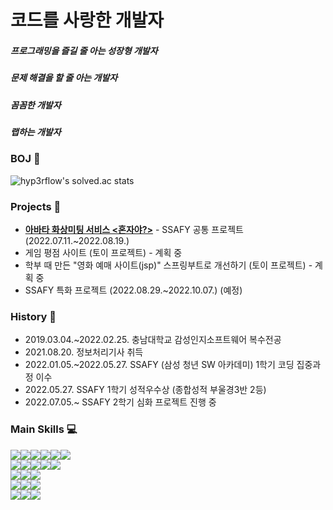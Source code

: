 # 코드를 사랑한 개발자

##### 프로그래밍을 즐길 줄 아는 성장형 개발자

##### 문제 해결을 할 줄 아는 개발자

##### 꼼꼼한 개발자

##### 랩하는 개발자



### BOJ :gem:

<!-- [![Solved.ac Profile](http://mazassumnida.wtf/api/v2/generate_badge?boj=iloveelsa)](https://solved.ac/iloveelsa) -->

![hyp3rflow's solved.ac stats](https://github-readme-solvedac.hyp3rflow.vercel.app/api/?handle=iloveelsa)



### Projects :green_apple:

- **[아바타 화상미팅 서비스 <혼자야?>](https://github.com/ClovesJava/Honjaya)** - SSAFY 공통 프로젝트 (2022.07.11.~2022.08.19.)
- 게임 평점 사이트 (토이 프로젝트) - 계획 중
- 학부 때 만든 "영화 예매 사이트(jsp)" 스프링부트로 개선하기 (토이 프로젝트) - 계획 중
- SSAFY 특화 프로젝트 (2022.08.29.~2022.10.07.) (예정)



### History :calendar:

- 2019.03.04.~2022.02.25.   충남대학교 감성인지소프트웨어 복수전공
- 2021.08.20.   정보처리기사 취득
- 2022.01.05.~2022.05.27.   SSAFY (삼성 청년 SW 아카데미) 1학기 코딩 집중과정 이수
- 2022.05.27.   SSAFY 1학기 성적우수상 (종합성적 부울경3반 2등)
- 2022.07.05.~   SSAFY 2학기 심화 프로젝트 진행 중



### Main Skills 💻

<img src="https://img.shields.io/badge/Java-007396?style=flat-square&logo=Java&logoColor=white"/><img src="https://img.shields.io/badge/Spring-6DB33F?style=flat-square&logo=Spring&logoColor=white"/><img src="https://img.shields.io/badge/SpringBoot-6DB33F?style=flat-square&logo=SpringBoot&logoColor=white"/><img src="https://img.shields.io/badge/JPA-6DB33F?style=flat-square&logo=JPA&logoColor=white"/><img src="https://img.shields.io/badge/MyBatis-6DB33F?style=flat-square&logo=MyBatis&logoColor=white"/><img src="https://img.shields.io/badge/MySQL-4479A1?style=flat-square&logo=MySQL&logoColor=black"/><br><img src="https://img.shields.io/badge/HTML5-E34F26?style=flat-square&logo=HTML5&logoColor=white"/><img src="https://img.shields.io/badge/CSS3-1572B6?style=flat-square&logo=CSS3&logoColor=white"/><img src="https://img.shields.io/badge/JavaScript-F7DF1E?style=flat-square&logo=JavaScript&logoColor=black"/><img src="https://img.shields.io/badge/Bootstrap-7952B3?style=flat-square&logo=Bootstrap&logoColor=white"/><img src="https://img.shields.io/badge/Vue.js-4fc08d?style=flat-square&logo=Vue.js&logoColor=white"/><br><img src="https://img.shields.io/badge/Amazon AWS-232F3E?style=flat-square&logo=Amazon AWS&logoColor=white"/><img src="https://img.shields.io/badge/Ubuntu-E95420?style=flat-square&logo=Ubuntu&logoColor=white"/><img src="https://img.shields.io/badge/NGINX-009639?style=flat-square&logo=NGINX&logoColor=white"/><br><img src="https://img.shields.io/badge/Python-3776AB?style=flat-square&logo=Python&logoColor=white"/><img src="https://img.shields.io/badge/-A8B9CC?style=flat-square&logo=C&logoColor=white"/><img src="https://img.shields.io/badge/Android Studio-3DDC84?style=flat-square&logo=Android Studio&logoColor=white"/><br><img src="https://img.shields.io/badge/Jira-0052CC?style=flat-square&logo=Jira&logoColor=white"/><img src="https://img.shields.io/badge/GitHub-181717?style=flat-square&logo=GitHub&logoColor=white"/><img src="https://img.shields.io/badge/GitLab-FCA121?style=flat-square&logo=GitLab&logoColor=white"/>

<!--
**ClovesJava/ClovesJava** is a ✨ _special_ ✨ repository because its `README.md` (this file) appears on your GitHub profile.

Here are some ideas to get you started:

- 🔭 I’m currently working on ...
- 🌱 I’m currently learning ...
- 👯 I’m looking to collaborate on ...
- 🤔 I’m looking for help with ...
- 💬 Ask me about ...
- 📫 How to reach me: ...
- 😄 Pronouns: ...
- ⚡ Fun fact: ...
-->
